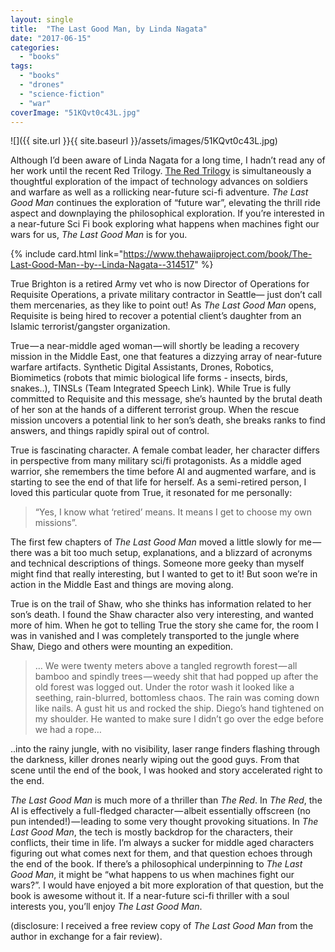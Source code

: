 ```yaml
---
layout: single
title:  "The Last Good Man, by Linda Nagata"
date: "2017-06-15"
categories: 
  - "books"
tags: 
  - "books"
  - "drones"
  - "science-fiction"
  - "war"
coverImage: "51KQvt0c43L.jpg"
---
```


![]({{ site.url }}{{ site.baseurl }}/assets/images/51KQvt0c43L.jpg)

Although I’d been aware of Linda Nagata for a long time, I hadn’t read any of her work until the recent Red Trilogy. [The Red Trilogy](https://www.thehawaiiproject.com/book/The-Red-First-Light-%28The-Red-Trilogy%29--by--Linda-Nagata--37221) is simultaneously a thoughtful exploration of the impact of technology advances on soldiers and warfare as well as a rollicking near-future sci-fi adventure. _The Last Good Man_ continues the exploration of “future war”, elevating the thrill ride aspect and downplaying the philosophical exploration. If you’re interested in a near-future Sci Fi book exploring what happens when machines fight our wars for us, _The Last Good Man_ is for you.

{% include card.html link="https://www.thehawaiiproject.com/book/The-Last-Good-Man--by--Linda-Nagata--314517" %}

True Brighton is a retired Army vet who is now Director of Operations for Requisite Operations, a private military contractor in Seattle— just don’t call them mercenaries, as they like to point out! As _The Last Good Man_ opens, Requisite is being hired to recover a potential client’s daughter from an Islamic terrorist/gangster organization.

True — a near-middle aged woman — will shortly be leading a recovery mission in the Middle East, one that features a dizzying array of near-future warfare artifacts. Synthetic Digital Assistants, Drones, Robotics, Biomimetics (robots that mimic biological life forms - insects, birds, snakes..), TINSLs (Team Integrated Speech Link). While True is fully committed to Requisite and this message, she’s haunted by the brutal death of her son at the hands of a different terrorist group. When the rescue mission uncovers a potential link to her son’s death, she breaks ranks to find answers, and things rapidly spiral out of control.

True is fascinating character. A female combat leader, her character differs in perspective from many military sci/fi protagonists. As a middle aged warrior, she remembers the time before AI and augmented warfare, and is starting to see the end of that life for herself. As a semi-retired person, I loved this particular quote from True, it resonated for me personally:

> “Yes, I know what ‘retired’ means. It means I get to choose my own missions”.

The first few chapters of _The Last Good Man_ moved a little slowly for me — there was a bit too much setup, explanations, and a blizzard of acronyms and technical descriptions of things. Someone more geeky than myself might find that really interesting, but I wanted to get to it! But soon we’re in action in the Middle East and things are moving along.

True is on the trail of Shaw, who she thinks has information related to her son’s death. I found the Shaw character also very interesting, and wanted more of him. When he got to telling True the story she came for, the room I was in vanished and I was completely transported to the jungle where Shaw, Diego and others were mounting an expedition.

> … We were twenty meters above a tangled regrowth forest — all bamboo and spindly trees — weedy shit that had popped up after the old forest was logged out. Under the rotor wash it looked like a seething, rain-blurred, bottomless chaos. The rain was coming down like nails. A gust hit us and rocked the ship. Diego’s hand tightened on my shoulder. He wanted to make sure I didn’t go over the edge before we had a rope…

..into the rainy jungle, with no visibility, laser range finders flashing through the darkness, killer drones nearly wiping out the good guys. From that scene until the end of the book, I was hooked and story accelerated right to the end.

_The Last Good Man_ is much more of a thriller than _The Red_. In _The Red_, the AI is effectively a full-fledged character — albeit essentially offscreen (no pun intended!) — leading to some very thought provoking situations. In _The Last Good Man_, the tech is mostly backdrop for the characters, their conflicts, their time in life. I’m always a sucker for middle aged characters figuring out what comes next for them, and that question echoes through the end of the book. If there’s a philosophical underpinning to _The Last Good Man_, it might be “what happens to us when machines fight our wars?”. I would have enjoyed a bit more exploration of that question, but the book is awesome without it. If a near-future sci-fi thriller with a soul interests you, you’ll enjoy _The Last Good Man_.

(disclosure: I received a free review copy of _The Last Good Man_ from the author in exchange for a fair review).

